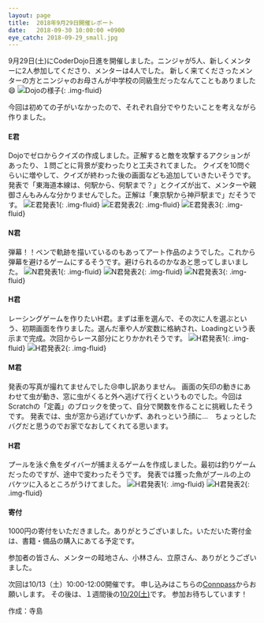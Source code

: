 ```yaml
---
layout: page
title:  2018年9月29日開催レポート
date:   2018-09-30 10:00:00 +0900
eye_catch: 2018-09-29_small.jpg
---
```


9月29日(土)にCoderDojo日進を開催しました。ニンジャが5人、新しくメンターに2人参加してくださり、メンターは4人でした。
新しく来てくださったメンターの方とニンジャのお母さんが中学校の同級生だったなんてこともありました:smile:
![Dojoの様子](/assets/img/2018-09-29_top.jpg){: .img-fluid}

今回は初めての子がいなかったので、それぞれ自分でやりたいことを考えながら作りました。

#### E君
Dojoでゼロからクイズの作成しました。正解すると敵を攻撃するアクションがあったり、１問ごとに背景が変わったりと工夫されてました。
クイズを10問ぐらいに増やして、クイズが終わった後の画面なども追加していきたいそうです。
発表で「東海道本線は、何駅から、何駅まで？」とクイズが出て、メンターや親御さんもみんな分かりませんでした。正解は「東京駅から神戸駅まで」だそうです。
![E君発表1](/assets/img/2018-09-29_1-1.jpg){: .img-fluid}
![E君発表2](/assets/img/2018-09-29_1-2.jpg){: .img-fluid}
![E君発表3](/assets/img/2018-09-29_1-3.jpg){: .img-fluid}

#### N君
弾幕！！ペンで軌跡を描いているのもあってアート作品のようでした。これから弾幕を避けるゲームにするそうです。避けられるのかなあと思ってしまいました。
![N君発表1](/assets/img/2018-09-29_2-1.jpg){: .img-fluid}
![N君発表2](/assets/img/2018-09-29_2-2.jpg){: .img-fluid}
![N君発表3](/assets/img/2018-09-29_2-3.jpg){: .img-fluid}

#### H君
レーシングゲームを作りたいH君。まずは車を選んで、その次に人を選ぶという、初期画面を作りました。選んだ車や人が変数に格納され、Loadingという表示まで完成。次回からレース部分にとりかかれそうです。
![H君発表1](/assets/img/2018-09-29_3-1.jpg){: .img-fluid}
![H君発表2](/assets/img/2018-09-29_3-2.jpg){: .img-fluid}

#### M君
発表の写真が撮れてませんでした:cry:申し訳ありません。
画面の矢印の動きにあわせて虫が動き、窓に虫がくると外へ逃げて行くというものでした。今回はScratchの「定義」のブロックを使って、自分で関数を作ることに挑戦したそうです。
発表では、虫が窓から逃げていかず、あれっという顔に...　ちょっとしたバグだと思うのでお家でなおしてくれてる思います。

#### H君
プールを泳ぐ魚をダイバーが捕まえるゲームを作成しました。最初は釣りゲームだったのですが、途中で変わったそうです。
発表では獲った魚がプールの上のバケツに入るところがうけてました。
![H君発表1](/assets/img/2018-09-29_5-1.jpg){: .img-fluid}
![H君発表2](/assets/img/2018-09-29_5-2.jpg){: .img-fluid}

#### 寄付
1000円の寄付をいただきました。ありがとうございました。いただいた寄付金は、書籍・備品の購入にあてる予定です。

参加者の皆さん、メンターの畦地さん、小林さん、立原さん、ありがとうございました。

次回は10/13（土）10:00-12:00開催です。
申し込みはこちらの[Connpass](https://coderdojo-nisshin.connpass.com/event/99615/)からお願いします。
その後は、１週間後の[10/20(土)](https://coderdojo-nisshin.connpass.com/event/102483/)です。
参加お待ちしています！

作成：寺島
